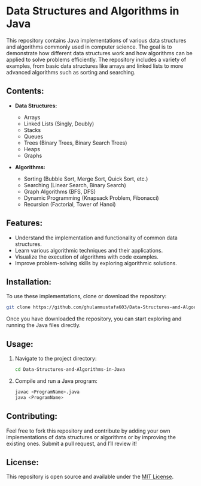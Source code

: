 
# Data Structures and Algorithms in Java

This repository contains Java implementations of various data structures and algorithms commonly used in computer science. The goal is to demonstrate how different data structures work and how algorithms can be applied to solve problems efficiently. The repository includes a variety of examples, from basic data structures like arrays and linked lists to more advanced algorithms such as sorting and searching.

## Contents:
- **Data Structures:**
  - Arrays
  - Linked Lists (Singly, Doubly)
  - Stacks
  - Queues
  - Trees (Binary Trees, Binary Search Trees)
  - Heaps
  - Graphs

- **Algorithms:**
  - Sorting (Bubble Sort, Merge Sort, Quick Sort, etc.)
  - Searching (Linear Search, Binary Search)
  - Graph Algorithms (BFS, DFS)
  - Dynamic Programming (Knapsack Problem, Fibonacci)
  - Recursion (Factorial, Tower of Hanoi)
  
## Features:
- Understand the implementation and functionality of common data structures.
- Learn various algorithmic techniques and their applications.
- Visualize the execution of algorithms with code examples.
- Improve problem-solving skills by exploring algorithmic solutions.

## Installation:

To use these implementations, clone or download the repository:

```bash
git clone https://github.com/ghulammustafa603/Data-Structures-and-Algorithms-in-Java.git
```

Once you have downloaded the repository, you can start exploring and running the Java files directly.

## Usage:

1. Navigate to the project directory:
   ```bash
   cd Data-Structures-and-Algorithms-in-Java
   ```

2. Compile and run a Java program:
   ```bash
   javac <ProgramName>.java
   java <ProgramName>
   ```

## Contributing:

Feel free to fork this repository and contribute by adding your own implementations of data structures or algorithms or by improving the existing ones. Submit a pull request, and I’ll review it!

## License:

This repository is open source and available under the [MIT License](LICENSE).
